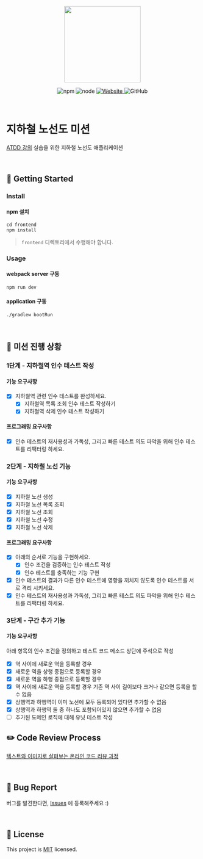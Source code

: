 <p align="center">
    <img width="200px;" src="https://raw.githubusercontent.com/woowacourse/atdd-subway-admin-frontend/master/images/main_logo.png"/>
</p>
<p align="center">
  <img alt="npm" src="https://img.shields.io/badge/npm-6.14.15-blue">
  <img alt="node" src="https://img.shields.io/badge/node-14.18.2-blue">
  <a href="https://edu.nextstep.camp/c/R89PYi5H" alt="nextstep atdd">
    <img alt="Website" src="https://img.shields.io/website?url=https%3A%2F%2Fedu.nextstep.camp%2Fc%2FR89PYi5H">
  </a>
  <img alt="GitHub" src="https://img.shields.io/github/license/next-step/atdd-subway-admin">
</p>

<br>

# 지하철 노선도 미션
[ATDD 강의](https://edu.nextstep.camp/c/R89PYi5H) 실습을 위한 지하철 노선도 애플리케이션

<br>

## 🚀 Getting Started

### Install
#### npm 설치
```
cd frontend
npm install
```
> `frontend` 디렉토리에서 수행해야 합니다.

### Usage
#### webpack server 구동
```
npm run dev
```
#### application 구동
```
./gradlew bootRun
```

<br>

## 🚀 미션 진행 상황

### 1단계 - 지하철역 인수 테스트 작성

#### 기능 요구사항

* [x] 지하철역 관련 인수 테스트를 완성하세요.
   * [x] 지하철역 목록 조회 인수 테스트 작성하기
   * [x] 지하철역 삭제 인수 테스트 작성하기

#### 프로그래밍 요구사항

* [x] 인수 테스트의 재사용성과 가독성, 그리고 빠른 테스트 의도 파악을 위해 인수 테스트를 리팩터링 하세요.

### 2단계 - 지하철 노선 기능

#### 기능 요구사항

* [x] 지하철 노선 생성
* [x] 지하철 노선 목록 조회
* [x] 지하철 노선 조회
* [x] 지하철 노선 수정
* [x] 지하철 노선 삭제

#### 프로그래밍 요구사항

* [x] 아래의 순서로 기능을 구현하세요.
   * [x] 인수 조건을 검증하는 인수 테스트 작성
   * [x] 인수 테스트를 충족하는 기능 구현
* [x] 인수 테스트의 결과가 다른 인수 테스트에 영향을 끼치지 않도록 인수 테스트를 서로 격리 시키세요.
* [x] 인수 테스트의 재사용성과 가독성, 그리고 빠른 테스트 의도 파악을 위해 인수 테스트를 리팩터링 하세요.

### 3단계 - 구간 추가 기능

#### 기능 요구사항
아래 항목의 인수 조건을 정의하고 테스트 코드 메소드 상단에 주석으로 작성
* [x] 역 사이에 새로운 역을 등록할 경우
* [x] 새로운 역을 상행 종점으로 등록할 경우
* [x] 새로운 역을 하행 종점으로 등록할 경우
* [x] 역 사이에 새로운 역을 등록할 경우 기존 역 사이 길이보다 크거나 같으면 등록을 할 수 없음
* [x] 상행역과 하행역이 이미 노선에 모두 등록되어 있다면 추가할 수 없음
* [x] 상행역과 하행역 둘 중 하나도 포함되어있지 않으면 추가할 수 없음
* [ ] 추가된 도메인 로직에 대해 유닛 테스트 작성

## ✏️ Code Review Process

[텍스트와 이미지로 살펴보는 온라인 코드 리뷰 과정](https://github.com/next-step/nextstep-docs/tree/master/codereview)

<br>

## 🐞 Bug Report

버그를 발견한다면, [Issues](https://github.com/next-step/atdd-subway-admin/issues) 에 등록해주세요 :)

<br>

## 📝 License

This project is [MIT](https://github.com/next-step/atdd-subway-admin/blob/master/LICENSE.md) licensed.
